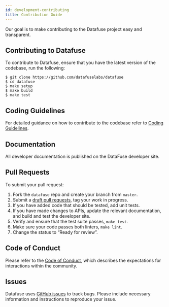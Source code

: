 ```yaml
---
id: development-contributing
title: Contribution Guide
---
```


Our goal is to make contributing to the Datafuse project easy and transparent.

## Contributing to Datafuse

To contribute to Datafuse, ensure that you have the latest version of the codebase, run the following:
```
$ git clone https://github.com/datafuselabs/datafuse
$ cd datafuse
$ make setup
$ make build
$ make test
```

## Coding Guidelines

For detailed guidance on how to contribute to the codebase refer to [Coding Guidelines](coding-guidelines.md).

## Documentation

All developer documentation is published on the DataFuse developer site. 

## Pull Requests

To submit your pull request:

1. Fork the `datafuse` repo and create your branch from `master`.
2. Submit a [draft pull requests](https://github.blog/2019-02-14-introducing-draft-pull-requests/), tag your work in progress.
3. If you have added code that should be tested, add unit tests.
4. If you have made changes to APIs, update the relevant documentation, and build and test the developer site.
5. Verify and ensure that the test suite passes, `make test`.
6. Make sure your code passes both linters, `make lint`.
7. Change the status to “Ready for review”.

## Code of Conduct
Please refer to the [Code of Conduct](../policies/code-of-conduct.md), which describes the expectations for interactions within the community.

## Issues

Datafuse uses [GitHub issues](https://github.com/datafuselabs/datafuse/issues) to track bugs. Please include necessary information and instructions to reproduce your issue. 
